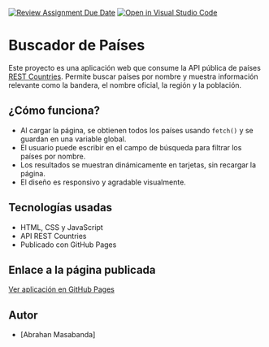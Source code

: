 [![Review Assignment Due Date](https://classroom.github.com/assets/deadline-readme-button-22041afd0340ce965d47ae6ef1cefeee28c7c493a6346c4f15d667ab976d596c.svg)](https://classroom.github.com/a/RxH6bTkq)
[![Open in Visual Studio Code](https://classroom.github.com/assets/open-in-vscode-2e0aaae1b6195c2367325f4f02e2d04e9abb55f0b24a779b69b11b9e10269abc.svg)](https://classroom.github.com/online_ide?assignment_repo_id=19601220&assignment_repo_type=AssignmentRepo)
# Buscador de Países

Este proyecto es una aplicación web que consume la API pública de países [REST Countries](https://restcountries.com/v3.1/all). Permite buscar países por nombre y muestra información relevante como la bandera, el nombre oficial, la región y la población.

## ¿Cómo funciona?

- Al cargar la página, se obtienen todos los países usando `fetch()` y se guardan en una variable global.
- El usuario puede escribir en el campo de búsqueda para filtrar los países por nombre.
- Los resultados se muestran dinámicamente en tarjetas, sin recargar la página.
- El diseño es responsivo y agradable visualmente.

## Tecnologías usadas

- HTML, CSS y JavaScript
- API REST Countries
- Publicado con GitHub Pages

## Enlace a la página publicada

[Ver aplicación en GitHub Pages](https://abrahan04.github.io/laboratorio-2-Abrahan04/)


## Autor

- [Abrahan Masabanda]
